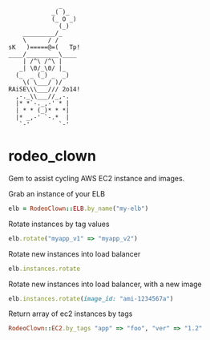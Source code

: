 ```
              _
            _( )_
            (_ O _)
              (_)  
    _________/_    
    \      / /    
sK   )=====@=(   Tp!
____/_________\____
    | /^\ /^\ |    
   _| \0/_\0/ |_  
  (_  _ (_) _  _)  
    \( \___/ )/    
RAiSE\\\___/// 2o14!
  ,-._\\___//_,-.  
  |* *`-._,-' * |  
  | * * (_)* * *|  
  |* _,-' `-.*  |  
   `-'        `-'
```



rodeo_clown
===========

Gem to assist cycling AWS EC2 instance and images.

Grab an instance of your ELB
```ruby
elb = RodeoClown::ELB.by_name("my-elb")
```
Rotate instances by tag values
```ruby
elb.rotate("myapp_v1" => "myapp_v2")
```

Rotate new instances into load balancer
```ruby
elb.instances.rotate
```

Rotate new instances into load balancer, with a new image
```ruby
elb.instances.rotate(image_id: "ami-1234567a")
```

Return array of ec2 instances by tags
```ruby
RodeoClown::EC2.by_tags "app" => "foo", "ver" => "1.2"
```
